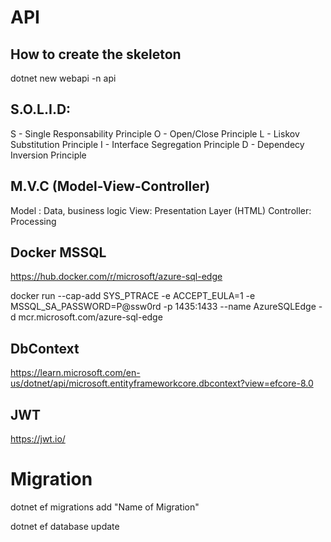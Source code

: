 # API

## How to create the skeleton
dotnet new webapi -n api

## S.O.L.I.D:

S - Single Responsability Principle
O - Open/Close Principle
L - Liskov Substitution Principle
I - Interface Segregation Principle
D - Dependecy Inversion Principle

## M.V.C (Model-View-Controller)

Model : Data, business logic
View: Presentation Layer (HTML)
Controller: Processing

## Docker MSSQL

https://hub.docker.com/r/microsoft/azure-sql-edge

docker run --cap-add SYS_PTRACE -e ACCEPT_EULA=1 -e MSSQL_SA_PASSWORD=P@ssw0rd -p 1435:1433 --name AzureSQLEdge -d mcr.microsoft.com/azure-sql-edge

## DbContext
https://learn.microsoft.com/en-us/dotnet/api/microsoft.entityframeworkcore.dbcontext?view=efcore-8.0

## JWT
https://jwt.io/

# Migration

dotnet ef migrations add "Name of Migration"

dotnet ef database update
